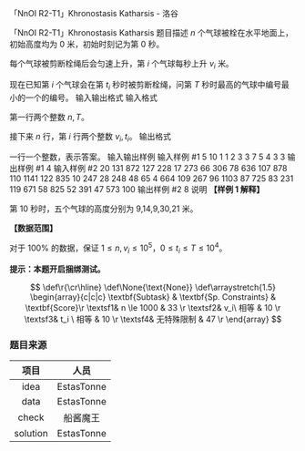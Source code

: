 



「NnOI R2-T1」Khronostasis Katharsis - 洛谷














「NnOI R2-T1」Khronostasis Katharsis
题目描述
$n$ 个气球被栓在水平地面上，初始高度均为 $0$ 米，初始时刻记为第 $0$ 秒。

每个气球被剪断栓绳后会匀速上升，第 $i$ 个气球每秒上升 $v_i$ 米。

现在已知第 $i$ 个气球会在第 $t_i$ 秒时被剪断栓绳，问第 $T$ 秒时最高的气球中编号最小的一个的编号。
输入输出格式
输入格式

第一行两个整数 $n,T$。

接下来 $n$ 行，第 $i$ 行两个整数 $v_i,t_i$。
输出格式

一行一个整数，表示答案。
输入输出样例
输入样例 #1
5 10
1 1
2 3
3 7
5 4
3 3
输出样例 #1
4
输入样例 #2
20 131
872 127
228 17
273 66
306 78
636 107
878 110
1141 122
835 10
247 28
248 48
65 4
664 109
267 96
1103 87
725 83
231 119
671 58
825 52
391 47
573 100
输出样例 #2
8
说明
**【样例 1 解释】**

第 10 秒时，五个气球的高度分别为 9,14,9,30,21 米。

**【数据范围】**

对于 $100\%$ 的数据，保证 $1\le n,v_i\le 10^5$，$0\le t_i\le T\le 10^4$。

**提示：本题开启捆绑测试。**

$$
\def\r{\cr\hline}
\def\None{\text{None}}
\def\arraystretch{1.5}
\begin{array}{c|c|c}
\textbf{Subtask} & \textbf{Sp. Constraints} & \textbf{Score}\r
\textsf1& n \le 1000 & 33 \r
\textsf2& v_i\ 相等 & 10 \r
\textsf3& t_i \ 相等 & 10 \r
\textsf4& 无特殊限制 & 47 \r
\end{array}
$$

### 题目来源

|项目|人员|
|:-:|:-:|
|idea|EstasTonne|
|data|EstasTonne|
|check|船酱魔王|
|solution|EstasTonne|






